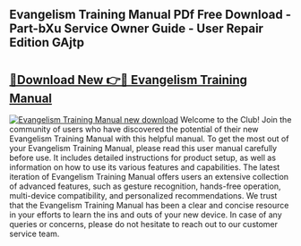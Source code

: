 ## Evangelism Training Manual PDf Free Download - Part-bXu Service Owner Guide - User Repair Edition GAjtp

# <h2><a href="http://bc24579.oget.top/?id=Evangelism+Training+Manual">🔗Download New 👉🔴 Evangelism Training Manual</a></h2>

[![Evangelism Training Manual new download](https://i.imgur.com/5g1atiW.png)](http://bc24579.oget.top/?id=Evangelism+Training+Manual)
Welcome to the Club! Join the community of users who have discovered the potential of their new Evangelism Training Manual with this helpful manual. To get the most out of your Evangelism Training Manual, please read this user manual carefully before use. It includes detailed instructions for product setup, as well as information on how to use its various features and capabilities. The latest iteration of Evangelism Training Manual offers users an extensive collection of advanced features, such as gesture recognition, hands-free operation, multi-device compatibility, and personalized recommendations. We trust that the Evangelism Training Manual has been a clear and concise resource in your efforts to learn the ins and outs of your new device. In case of any queries or concerns, please do not hesitate to reach out to our customer service team.
